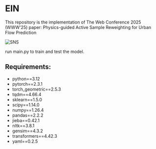 # EIN

This repository is the implementation of The Web Conference 2025 (WWW'25) paper: Physics-guided Active Sample Reweighting for Urban Flow Prediction

![SNS](EIN.png)

run main.py to train and test the model.

## Requirements:
- python==3.12
- pytorch==2.3.1
- torch_geometric==2.5.3
- tqdm==4.66.4
- sklearn==1.5.0
- scipy==1.14.0
- numpy==1.26.4
- pandas==2.2.2
- jieba==0.42.1
- nltk==3.8.1
- gensim==4.3.2
- transformers==4.42.3
- yaml==0.2.5
